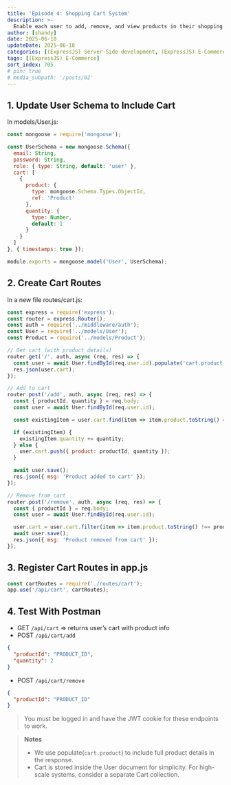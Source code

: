 ```yaml
---
title: 'Episode 4: Shopping Cart System'
description: >-
  Enable each user to add, remove, and view products in their shopping cart. Use Mongoose’s population feature to retrieve full product details.
author: [shandy]
date: 2025-06-10
updateDate: 2025-06-18
categories: [(ExpressJS) Server-Side development, (ExpressJS) E-Commerce]
tags: [(ExpressJS) E-Commerce]
sort_index: 705
# pin: true
# media_subpath: '/posts/02'
---
```


## 1. Update User Schema to Include Cart
In models/User.js:

```js
const mongoose = require('mongoose');

const UserSchema = new mongoose.Schema({
  email: String,
  password: String,
  role: { type: String, default: 'user' },
  cart: [
    {
      product: {
        type: mongoose.Schema.Types.ObjectId,
        ref: 'Product'
      },
      quantity: {
        type: Number,
        default: 1
      }
    }
  ]
}, { timestamps: true });

module.exports = mongoose.model('User', UserSchema);
```
## 2. Create Cart Routes
In a new file routes/cart.js:
```js
const express = require('express');
const router = express.Router();
const auth = require('../middleware/auth');
const User = require('../models/User');
const Product = require('../models/Product');

// Get cart (with product details)
router.get('/', auth, async (req, res) => {
  const user = await User.findById(req.user.id).populate('cart.product');
  res.json(user.cart);
});

// Add to cart
router.post('/add', auth, async (req, res) => {
  const { productId, quantity } = req.body;
  const user = await User.findById(req.user.id);

  const existingItem = user.cart.find(item => item.product.toString() === productId);

  if (existingItem) {
    existingItem.quantity += quantity;
  } else {
    user.cart.push({ product: productId, quantity });
  }

  await user.save();
  res.json({ msg: 'Product added to cart' });
});

// Remove from cart
router.post('/remove', auth, async (req, res) => {
  const { productId } = req.body;
  const user = await User.findById(req.user.id);

  user.cart = user.cart.filter(item => item.product.toString() !== productId);
  await user.save();
  res.json({ msg: 'Product removed from cart' });
});
```
## 3. Register Cart Routes in app.js
```js
const cartRoutes = require('./routes/cart');
app.use('/api/cart', cartRoutes);
```
## 4. Test With Postman
- GET `/api/cart` => returns user’s cart with product info
- POST `/api/cart/add`

```json
{
  "productId": "PRODUCT_ID",
  "quantity": 2
}
```

- POST `/api/cart/remove`

```json
{
  "productId": "PRODUCT_ID"
}
```

> You must be logged in and have the JWT cookie for these endpoints to work.

> **Notes**
> - We use populate(`cart.product`) to include full product details in the response.
> - Cart is stored inside the User document for simplicity. For high-scale systems, consider a separate Cart collection.